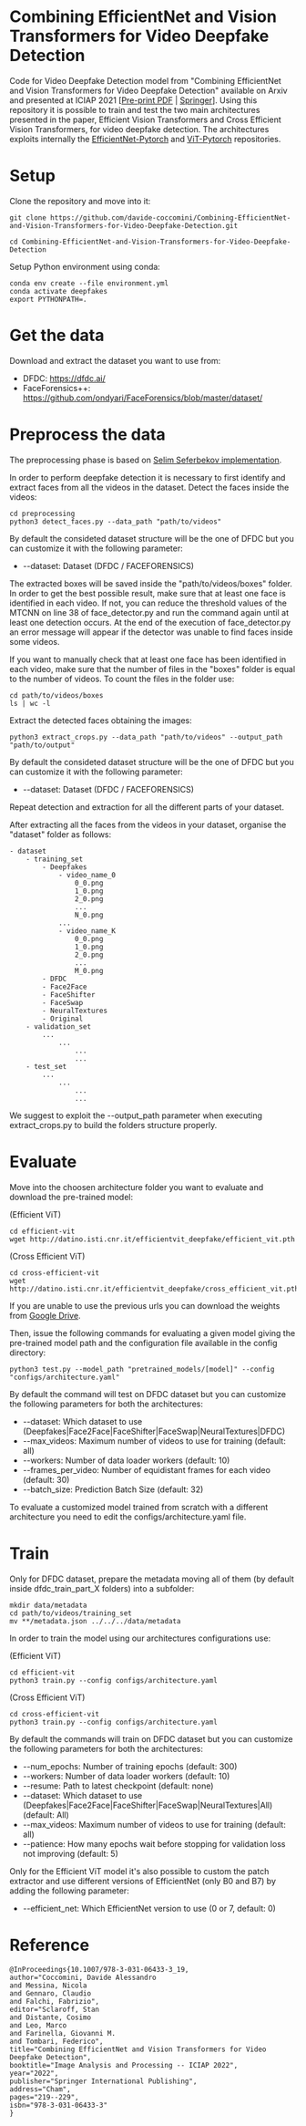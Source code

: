 # Combining EfficientNet and Vision Transformers for Video Deepfake Detection

Code for Video Deepfake Detection model from "Combining EfficientNet and Vision Transformers for Video Deepfake Detection" available on Arxiv and presented at ICIAP 2021 [<a href="https://arxiv.org/abs/2107.02612">Pre-print PDF</a> | <a href="https://www.springerprofessional.de/en/combining-efficientnet-and-vision-transformers-for-video-deepfak/20403304">Springer</a>]. Using this repository it is possible to train and test the two main architectures presented in the paper, Efficient Vision Transformers and Cross Efficient Vision Transformers, for video deepfake detection.
The architectures exploits internally the <a href="https://github.com/lukemelas/EfficientNet-PyTorch">EfficientNet-Pytorch</a> and <a href="https://github.com/lucidrains/vit-pytorch/tree/main/vit_pytorch">ViT-Pytorch</a> repositories.
# Setup
Clone the repository and move into it:
```
git clone https://github.com/davide-coccomini/Combining-EfficientNet-and-Vision-Transformers-for-Video-Deepfake-Detection.git

cd Combining-EfficientNet-and-Vision-Transformers-for-Video-Deepfake-Detection
```

Setup Python environment using conda:
```
conda env create --file environment.yml
conda activate deepfakes
export PYTHONPATH=.
```

# Get the data
Download and extract the dataset you want to use from:
- DFDC: https://dfdc.ai/
- FaceForensics++: https://github.com/ondyari/FaceForensics/blob/master/dataset/


# Preprocess the data
The preprocessing phase is based on <a href="https://github.com/selimsef/dfdc_deepfake_challenge">Selim Seferbekov implementation</a>.

In order to perform deepfake detection it is necessary to first identify and extract faces from all the videos in the dataset.
Detect the faces inside the videos:
```
cd preprocessing
python3 detect_faces.py --data_path "path/to/videos"
```
By default the consideted dataset structure will be the one of DFDC but you can customize it with the following parameter:
- --dataset: Dataset (DFDC / FACEFORENSICS)


The extracted boxes will be saved inside the "path/to/videos/boxes" folder.
In order to get the best possible result, make sure that at least one face is identified in each video. If not, you can reduce the threshold values of the MTCNN on line 38 of face_detector.py and run the command again until at least one detection occurs.
At the end of the execution of face_detector.py an error message will appear if the detector was unable to find faces inside some videos.

If you want to manually check that at least one face has been identified in each video, make sure that the number of files in the "boxes" folder is equal to the number of videos. To count the files in the folder use:
```
cd path/to/videos/boxes
ls | wc -l
```

Extract the detected faces obtaining the images:
```
python3 extract_crops.py --data_path "path/to/videos" --output_path "path/to/output"
```

By default the consideted dataset structure will be the one of DFDC but you can customize it with the following parameter:
- --dataset: Dataset (DFDC / FACEFORENSICS)

Repeat detection and extraction for all the different parts of your dataset.

After extracting all the faces from the videos in your dataset, organise the "dataset" folder as follows:
```
- dataset
    - training_set
        - Deepfakes
            - video_name_0
                0_0.png
                1_0.png
                2_0.png
                ...
                N_0.png
            ...
            - video_name_K
                0_0.png
                1_0.png
                2_0.png
                ...
                M_0.png
        - DFDC
        - Face2Face
        - FaceShifter
        - FaceSwap
        - NeuralTextures
        - Original
    - validation_set
        ...
            ...
                ...
                ...
    - test_set
        ...
            ...
                ...
                ...
```

We suggest to exploit the --output_path parameter when executing extract_crops.py to build the folders structure properly.

# Evaluate
Move into the choosen architecture folder you want to evaluate and download the pre-trained model:

(Efficient ViT)
```
cd efficient-vit
wget http://datino.isti.cnr.it/efficientvit_deepfake/efficient_vit.pth
```

(Cross Efficient ViT)
```
cd cross-efficient-vit
wget http://datino.isti.cnr.it/efficientvit_deepfake/cross_efficient_vit.pth
```


If you are unable to use the previous urls you can download the weights from [Google Drive](https://drive.google.com/drive/folders/19bNOs8_rZ7LmPP3boDS3XvZcR1iryHR1?usp=sharing).


Then, issue the following commands for evaluating a given model giving the pre-trained model path and the configuration file available in the config directory:
```
python3 test.py --model_path "pretrained_models/[model]" --config "configs/architecture.yaml"
```

By default the command will test on DFDC dataset but you can customize the following parameters for both the architectures:
- --dataset: Which dataset to use (Deepfakes|Face2Face|FaceShifter|FaceSwap|NeuralTextures|DFDC)
- --max_videos: Maximum number of videos to use for training (default: all)
- --workers: Number of data loader workers (default: 10)
- --frames_per_video: Number of equidistant frames for each video (default: 30)
- --batch_size: Prediction Batch Size (default: 32)



    
To evaluate a customized model trained from scratch with a different architecture you need to edit the configs/architecture.yaml file.

# Train
Only for DFDC dataset, prepare the metadata moving all of them (by default inside dfdc_train_part_X folders) into a subfolder:
```
mkdir data/metadata
cd path/to/videos/training_set
mv **/metadata.json ../../../data/metadata
```

In order to train the model using our architectures configurations use:

(Efficient ViT)
```
cd efficient-vit
python3 train.py --config configs/architecture.yaml
```

(Cross Efficient ViT)
```
cd cross-efficient-vit
python3 train.py --config configs/architecture.yaml
```

By default the commands will train on DFDC dataset but you can customize the following parameters for both the architectures:
- --num_epochs: Number of training epochs (default: 300)
- --workers: Number of data loader workers (default: 10)
- --resume: Path to latest checkpoint (default: none)
- --dataset: Which dataset to use (Deepfakes|Face2Face|FaceShifter|FaceSwap|NeuralTextures|All) (default: All)
- --max_videos: Maximum number of videos to use for training (default: all)
- --patience: How many epochs wait before stopping for validation loss not improving (default: 5)
    

Only for the Efficient ViT model it's also possible to custom the patch extractor and use different versions of EfficientNet (only B0 and B7) by adding the following parameter:
- --efficient_net: Which EfficientNet version to use (0 or 7, default: 0)


# Reference
```
@InProceedings{10.1007/978-3-031-06433-3_19,
author="Coccomini, Davide Alessandro
and Messina, Nicola
and Gennaro, Claudio
and Falchi, Fabrizio",
editor="Sclaroff, Stan
and Distante, Cosimo
and Leo, Marco
and Farinella, Giovanni M.
and Tombari, Federico",
title="Combining EfficientNet and Vision Transformers for Video Deepfake Detection",
booktitle="Image Analysis and Processing -- ICIAP 2022",
year="2022",
publisher="Springer International Publishing",
address="Cham",
pages="219--229",
isbn="978-3-031-06433-3"
}
```

